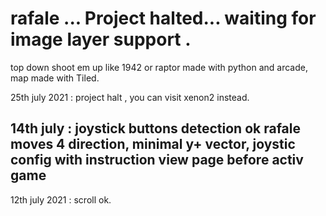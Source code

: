 # rafale  ... Project halted... waiting for image layer support .

top down shoot em up like 1942 or raptor made with python and arcade, map made with Tiled.

25th july 2021 : project halt , you can visit xenon2 instead.

14th july : joystick buttons detection ok
rafale moves 4 direction, minimal y+ vector, joystic config with instruction view page before activ game  
---

12th july 2021 : scroll ok.
